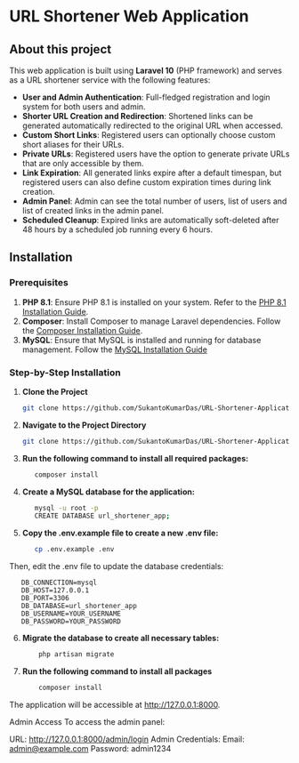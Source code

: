 # URL Shortener Web Application

## About this project

This web application is built using **Laravel 10** (PHP framework) and serves as a URL shortener service with the following features:

- **User and Admin Authentication**: Full-fledged registration and login system for both users and admin.
- **Shorter URL Creation and Redirection**: Shortened links can be generated automatically redirected to the original URL when accessed.
- **Custom Short Links**: Registered users can optionally choose custom short aliases for their URLs.
- **Private URLs**: Registered users have the option to generate private URLs that are only accessible by them.
- **Link Expiration**: All generated links expire after a default timespan, but registered users can also define custom expiration times during link creation.
- **Admin Panel**: Admin can see the total number of users, list of users and list of created links in the admin panel.
- **Scheduled Cleanup**: Expired links are automatically soft-deleted after 48 hours by a scheduled job running every 6 hours.


## Installation

### Prerequisites

1. **PHP 8.1**: Ensure PHP 8.1 is installed on your system. Refer to the [PHP 8.1 Installation Guide](https://www.digitalocean.com/community/tutorials/how-to-install-php-8-1-and-set-up-a-local-development-environment-on-ubuntu-22-04).
2. **Composer**: Install Composer to manage Laravel dependencies. Follow the [Composer Installation Guide](https://www.digitalocean.com/community/tutorials/how-to-install-and-use-composer-on-ubuntu-20-04).
3. **MySQL**: Ensure that MySQL is installed and running for database management. Follow the [MySQL Installation Guide](https://www.digitalocean.com/community/tutorials/how-to-install-mysql-on-ubuntu-22-04)

### Step-by-Step Installation

1. **Clone the Project**
   ```bash
   git clone https://github.com/SukantoKumarDas/URL-Shortener-Application.git
2. **Navigate to the Project Directory**
     ```bash
   git clone https://github.com/SukantoKumarDas/URL-Shortener-Application.git
3. **Run the following command to install all required packages:**
    ```bash
       composer install

4. **Create a MySQL database for the application:**
    ```bash
       mysql -u root -p
       CREATE DATABASE url_shortener_app;

5. **Copy the .env.example file to create a new .env file:**
    ```bash
       cp .env.example .env

Then, edit the .env file to update the database credentials: 
 
   
       DB_CONNECTION=mysql
       DB_HOST=127.0.0.1
       DB_PORT=3306
       DB_DATABASE=url_shortener_app
       DB_USERNAME=YOUR_USERNAME
       DB_PASSWORD=YOUR_PASSWORD


6. **Migrate the database to create all necessary tables:**
    ```bash
        php artisan migrate

7. **Run the following command to install all packages**
    ```bash
        composer install

The application will be accessible at http://127.0.0.1:8000.

Admin Access
To access the admin panel:

URL: http://127.0.0.1:8000/admin/login
Admin Credentials:
Email: admin@example.com
Password: admin1234
